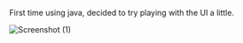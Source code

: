 First time using java, decided to try playing with the UI a little.

![Screenshot (1)](https://user-images.githubusercontent.com/99222260/204897294-1961edb8-2144-40d5-b029-490a23c2b88a.png)
